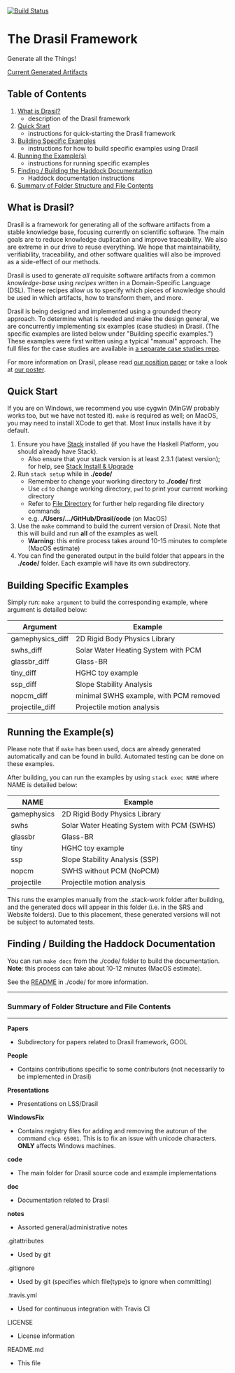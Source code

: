 [![Build Status](https://travis-ci.com/JacquesCarette/Drasil.svg?branch=master)](https://travis-ci.com/JacquesCarette/Drasil)

The Drasil Framework
====================================================

Generate all the Things!

[Current Generated Artifacts](https://jacquescarette.github.io/Drasil/)

## Table of Contents

1. [What is Drasil?](#what-is-drasil)
   - description of the Drasil framework
2. [Quick Start](#quick-start)
   - instructions for quick-starting the Drasil framework
3. [Building Specific Examples](#building-specific-examples)
   - instructions for how to build specific examples using Drasil
4. [Running the Example(s)](#running-the-examples)
   - instructions for running specific examples
5. [Finding / Building the Haddock Documentation](#finding--building-the-haddock-documentation)
   - Haddock documentation instructions
6. [Summary of Folder Structure and File Contents](#summary-of-folder-structure-and-file-contents)

## What is Drasil?

Drasil is a framework for generating all of the software artifacts from a stable knowledge base, focusing currently on scientific software. The main goals are to reduce knowledge duplication and improve traceability. We also are extreme in our drive to reuse everything.  We hope that maintainability, verifiability, traceability, and other software qualities will also be improved as a side-effect of our methods.

Drasil is used to generate *all* requisite software artifacts from a common *knowledge-base* using *recipes* written in a Domain-Specific Language (DSL). These recipes allow us to specify which pieces of knowledge should be used in which artifacts, how to transform them, and more.

Drasil is being designed and implemented using a grounded theory approach.  To determine what is needed and make the design general, we are concurrently implementing six examples (case studies) in Drasil.  (The specific examples are listed below under "Building specific examples.")  These examples were first
written using a typical "manual" approach.  The full files for the case studies are available in [a separate case studies repo](https://github.com/smiths/caseStudies).

For more information on Drasil, please read [our position paper](https://github.com/JacquesCarette/Drasil/blob/master/People/Dan/ICSE%20Workshop%20-%20SE4Science/ICSE_LiterateFrameworkForSCSoftware_LSS.pdf) or take a look at [our poster](https://github.com/JacquesCarette/Drasil/blob/master/People/Dan/CAS%20Poster%20Competition/Poster/DrasilPoster.pdf).

## Quick Start

If you are on Windows, we recommend you use cygwin (MinGW probably works too, but we have not tested it).  `make` is required as well; on MacOS, you may need to install XCode to get that. Most linux installs have it by default.

1. Ensure you have [Stack](https://www.haskell.org/downloads#stack) installed (if you have the Haskell Platform, you should already have Stack).
	- Also ensure that your stack version is at least 2.3.1 (latest version); for help, see [Stack Install & Upgrade](docs.haskellstack.org/en/stable/install_and_upgrade/)
2. Run `stack setup` while in **./code/**
	- Remember to  change your working directory to **./code/** first
	- Use `cd` to change working directory, `pwd` to print your current working directory
	- Refer to [File Directory](swcarpentry.github.io/shell-novice/02-filedir/index.html) for further help regarding file directory commands
	- e.g. **./Users/.../GitHub/Drasil/code** (on MacOS)
3. Use the `make` command to build the current version of Drasil. Note that this will build and run **all** of the examples as well.
	- **Warning**: this entire process takes around 10-15 minutes to complete (MacOS estimate)
4. You can find the generated output in the build folder that appears in the **./code/** folder. Each example will have its own subdirectory.

## Building Specific Examples

Simply run: `make argument` to build the corresponding example, where argument is detailed below:

Argument | Example
-------- | -------
gamephysics_diff | 2D Rigid Body Physics Library
swhs_diff | Solar Water Heating System with PCM
glassbr_diff | Glass-BR
tiny_diff | HGHC toy example
ssp_diff | Slope Stability Analysis
nopcm_diff | minimal SWHS example, with PCM removed
projectile_diff | Projectile motion analysis

## Running the Example(s)

Please note that if `make` has been used, docs are already generated automatically and can be found in build.
Automated testing can be done on these examples.

After building, you can run the examples by using `stack exec NAME` where NAME is detailed below:

NAME | Example
------|-------
gamephysics | 2D Rigid Body Physics Library
swhs | Solar Water Heating System with PCM (SWHS)
glassbr | Glass-BR
tiny | HGHC toy example
ssp | Slope Stability Analysis (SSP)
nopcm | SWHS without PCM (NoPCM)
projectile | Projectile motion analysis

This runs the examples manually from the .stack-work folder after building, and the generated docs will
appear in this folder (i.e. in the SRS and Website folders). Due to this placement, these generated
versions will not be subject to automated tests.

## Finding / Building the Haddock Documentation

You can run `make docs` from the ./code/ folder to build the documentation. **Note**: this process can take about 10-12 minutes (MacOS estimate).

See the [README](https://github.com/JacquesCarette/Drasil/tree/master/code#building-up-to-date-documentation) in ./code/ for more information.

--------------------------------------------------
### Summary of Folder Structure and File Contents
--------------------------------------------------

**Papers**
  - Subdirectory for papers related to Drasil framework, GOOL
  
**People**
  - Contains contributions specific to some contributors (not necessarily to be implemented in Drasil)
  
**Presentations**
  - Presentations on LSS/Drasil
  
**WindowsFix**
  - Contains registry files for adding and removing the autorun of the command 
  `chcp 65001`. This is to fix an issue with unicode characters. **ONLY** affects Windows machines.
  
**code**
  - The main folder for Drasil source code and example implementations
  
**doc**
  - Documentation related to Drasil
  
**notes**
  - Assorted general/administrative notes

.gitattributes
  - Used by git
  
.gitignore
  - Used by git (specifies which file(type)s to ignore when committing)
  
.travis.yml
  - Used for continuous integration with Travis CI
  
LICENSE
  - License information
  
README.md
  - This file
 
